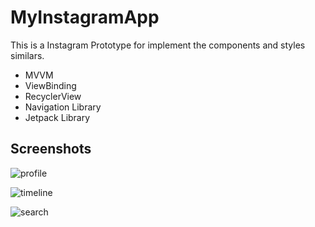 # MyInstagramApp
This is a Instagram Prototype for implement the components and styles similars.
- MVVM
- ViewBinding
- RecyclerView
- Navigation Library
- Jetpack Library

## Screenshots
![profile](https://github.com/hectorg13/MyInstagramApp/assets/111255642/8cf6a8b7-b0a6-4e09-a5ce-e45755cf5985)

![timeline](https://github.com/hectorg13/MyInstagramApp/assets/111255642/d8519770-33dd-46e3-ae14-d2fca5eb4dd7)

![search](https://github.com/hectorg13/MyInstagramApp/assets/111255642/28d2a813-9be2-44fb-8ddd-659067086af5)
